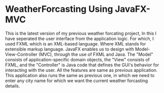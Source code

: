# WeatherForcasting Using JavaFX-MVC
This is the latest version of my previous weather forcating project, In this I have seperated the user interface from the application logic. For which, I used FXML which is an XML-based language. Where XML stands for extensible markup language. JavaFX enables us to design with Model-View-Controller (MVC), through the use of FXML and Java. The "Model" consists of application-specific domain objects, the "View" consists of FXML, and the "Controller" is Java code that defines the GUI's behavior for interacting with the user. 
All the features are same as previous application. This application also runs the same as previous one, in which we need to enter any city name for which we want the current weather forcasting details.
